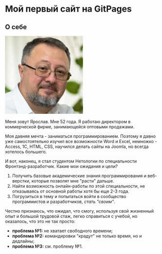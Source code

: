 # Мой первый сайт на GitPages

## О себе

![](DSC_1596_(256x256).jpg)

Меня зовут Ярослав. Мне 52 года. Я работаю директором в коммерческой фирме, занимающейся оптовыми продажами.

Моя давняя мечта - заниматься программированием. Поэтому я давно уже самостоятельно изучил все возможности Word и Excel, немножко - Access, 1С, HTML, CSS, научился делать сайты на Joomla, но всегда хотелось большего.

И вот, наконец, я стал студентом Нетологии по специальности Фронтэнд-разработчик. Какие мои ожидания и цели?

1. Получить базовые академические знания программирования и веб-верстки, которые позволят мне "расти" дальше.
2. Найти возможность онлайн-работы по этой специальности, не отказываясь от основной работы хотя бы еще 2-3 года.
3. Погрузиться в тему и попытаться войти в сообщество программистов и разработчиков, _стать "своим"_.

Честно признаюсь, что ожидал, что смогу, используя свой жизненный опыт и большой трудовой стаж, легко справиться с учебой, но оказалось, что это не так просто:
- **проблема №1:** не хватает свободного времени;
- **проблема №2:** командировки "крадут" не только время, но и дедлайны;
- **проблема №3:** см. проблему №1.


